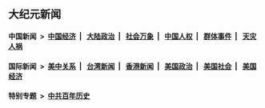 ## 大纪元新闻

#### 中国新闻 &nbsp;>&nbsp; [中国经济](indexes/ncid283/README.md?11120045) &nbsp;| &nbsp; [大陆政治](indexes/ncid277/README.md?11120045) &nbsp;| &nbsp; [社会万象](indexes/ncid282/README.md?11120045) &nbsp;| &nbsp; [中国人权](indexes/ncid278/README.md?11120045) &nbsp;| &nbsp; [群体事件](indexes/ncid279/README.md?11120045) &nbsp;| &nbsp; [天灾人祸](indexes/ncid280/README.md?11120045)

#### 国际新闻 &nbsp;>&nbsp; [美中关系](indexes/nf1412576/README.md?11120045) &nbsp;| &nbsp; [台湾新闻](indexes/ncid1349361/README.md?11120045) &nbsp;| &nbsp; [香港新闻](indexes/ncid1349362/README.md?11120045) &nbsp;| &nbsp; [美国政治](indexes/ncid1078159/README.md?11120045) &nbsp;| &nbsp; [美国社会](indexes/ncid1078160/README.md?11120045) &nbsp;| &nbsp; [美国经济](indexes/ncid1078158/README.md?11120045)

#### 特别专题 &nbsp;>&nbsp; [中共百年历史](https://github.com/epoch-news/epoch-special/blob/master/README.md?11120045)  
